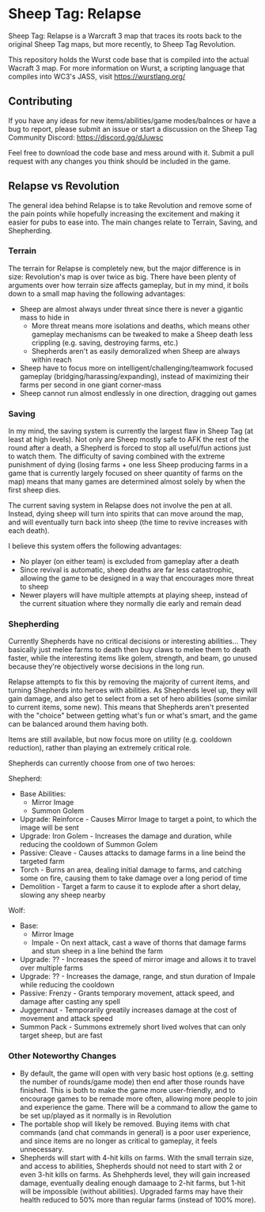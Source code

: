 # Sheep Tag: Relapse

Sheep Tag: Relapse is a Warcraft 3 map that traces its roots back to the original Sheep Tag maps, but more recently, to Sheep Tag Revolution.

This repository holds the Wurst code base that is compiled into the actual Wacraft 3 map. For more information on Wurst, a scripting language that compiles into WC3's JASS, visit https://wurstlang.org/

## Contributing

If you have any ideas for new items/abilities/game modes/balnces or have a bug to report, please submit an issue or start a discussion on the Sheep Tag Community Discord: https://discord.gg/dJuwsc

Feel free to download the code base and mess around with it. Submit a pull request with any changes you think should be included in the game.

## Relapse vs Revolution

The general idea behind Relapse is to take Revolution and remove some of the pain points while hopefully increasing the excitement and making it easier for pubs to ease into. The main changes relate to Terrain, Saving, and Shepherding.

### Terrain

The terrain for Relapse is completely new, but the major difference is in size: Revolution's map is over twice as big. There have been plenty of arguments over how terrain size affects gameplay, but in my mind, it boils down to a small map having the following advantages:
 * Sheep are almost always under threat since there is never a gigantic mass to hide in
   * More threat means more isolations and deaths, which means other gameplay mechanisms can be tweaked to make a Sheep death less crippling (e.g. saving, destroying farms, etc.)
   * Shepherds aren't as easily demoralized when Sheep are always within reach 
 * Sheep have to focus more on intelligent/challenging/teamwork focused gameplay (bridging/harassing/expanding), instead of maximizing their farms per second in one giant corner-mass
 * Sheep cannot run almost endlessly in one direction, dragging out games

 ### Saving

 In my mind, the saving system is currently the largest flaw in Sheep Tag (at least at high levels). Not only are Sheep mostly safe to AFK the rest of the round after a death, a Shepherd is forced to stop all useful/fun actions just to watch them. The difficulty of saving combined with the extreme punishment of dying (losing farms + one less Sheep producing farms in a game that is currently largely focused on sheer quantity of farms on the map) means that many games are determined almost solely by when the first sheep dies.

 The current saving system in Relapse does not involve the pen at all. Instead, dying sheep will turn into spirits that can move around the map, and will eventually turn back into sheep (the time to revive increases with each death).

 I believe this system offers the following advantages:
  * No player (on either team) is excluded from gameplay after a death
  * Since revival is automatic, sheep deaths are far less catastrophic, allowing the game to be designed in a way that encourages more threat to sheep
  * Newer players will have multiple attempts at playing sheep, instead of the current situation where they normally die early and remain dead

### Shepherding

Currently Shepherds have no critical decisions or interesting abilities... They basically just melee farms to death then buy claws to melee them to death faster, while the interesting items like golem, strength, and beam, go unused because they're objectively worse decisions in the long run.

Relapse attempts to fix this by removing the majority of current items, and turning Shepherds into heroes with abilities. As Shepherds level up, they will gain damage, and also get to select from a set of hero abilities (some similar to current items, some new). This means that Shepherds aren't presented with the "choice" between getting what's fun or what's smart, and the game can be balanced around them having both.

Items are still available, but now focus more on utility (e.g. cooldown reduction), rather than playing an extremely critical role.

Shepherds can currently choose from one of two heroes:

Shepherd:
 * Base Abilities:
    * Mirror Image
    * Summon Golem
 * Upgrade: Reinforce - Causes Mirror Image to target a point, to which the image will be sent
 * Upgrade: Iron Golem - Increases the damage and duration, while reducing the cooldown of Summon Golem
 * Passive: Cleave - Causes attacks to damage farms in a line beind the targeted farm
 * Torch - Burns an area, dealing initial damage to farms, and catching some on fire, causing them to take damage over a long period of time
 * Demolition - Target a farm to cause it to explode after a short delay, slowing any sheep nearby

Wolf:
 * Base:
    * Mirror Image
    * Impale - On next attack, cast a wave of thorns that damage farms and stun sheep in a line behind the farm
 * Upgrade: ?? - Increases the speed of mirror image and allows it to travel over multiple farms
 * Upgrade: ?? - Increases the damage, range, and stun duration of Impale while reducing the cooldown
 * Passive: Frenzy - Grants temporary movement, attack speed, and damage after casting any spell
 * Juggernaut - Temporarily greatily increases damage at the cost of movement and attack speed
 * Summon Pack - Summons extremely short lived wolves that can only target sheep, but are fast

 ### Other Noteworthy Changes

 * By default, the game will open with very basic host options (e.g. setting the number of rounds/game mode) then end after those rounds have finished. This is both to make the game more user-friendly, and to encourage games to be remade more often, allowing more people to join and experience the game. There will be a command to allow the game to be set up/played as it normally is in Revolution
 * The portable shop will likely be removed. Buying items with chat commands (and chat commands in general) is a poor user experience, and since items are no longer as critical to gameplay, it feels unnecessary.
 * Shepherds will start with 4-hit kills on farms. With the small terrain size, and access to abilities, Shepherds should not need to start with 2 or even 3-hit kills on farms. As Shehpherds level, they will gain increased damage, eventually dealing enough damaage to 2-hit farms, but 1-hit will be impossible (without abilities). Upgraded farms may have their health reduced to 50% more than regular farms (instead of 100% more).